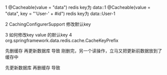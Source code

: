 1 @Cacheable(value = "data") 
  redis key为 data::1
  @Cacheable(value = "data", key = "'User-' + #id") 
  redis key为 data::User-1

2 CachingConfigurerSupport 修改默认key

3 如何修改key value 的默认key
4 org.springframework.data.redis.cache.CacheKeyPrefix

先删缓存 再更新数据库 
导致 刚删完，另一个读操作，立马又把更新前数据放到了缓存中

先更新数据库 再删缓存
导致 